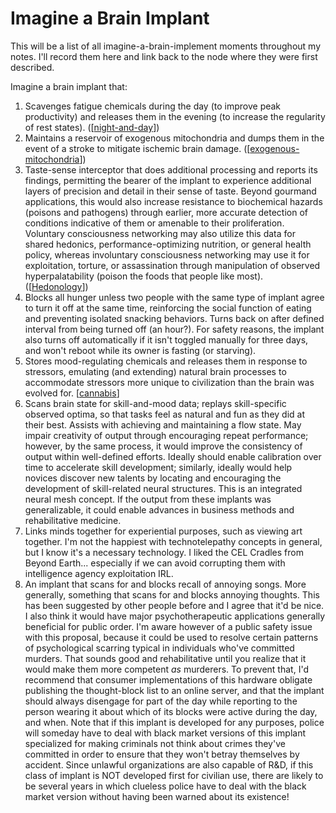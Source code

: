 # Imagine a Brain Implant

This will be a list of all imagine-a-brain-implement moments throughout my notes.  I'll record them here and link back to the node where they were first described.

Imagine a brain implant that:
1.  Scavenges fatigue chemicals during the day (to improve peak productivity) and releases them in the evening (to increase the regularity of rest states). ([[night-and-day]])
2.  Maintains a reservoir of exogenous mitochondria and dumps them in the event of a stroke to mitigate ischemic brain damage. ([[exogenous-mitochondria]])
3.  Taste-sense interceptor that does additional processing and reports its findings, permitting the bearer of the implant to experience additional layers of precision and detail in their sense of taste.  Beyond gourmand applications, this would also increase resistance to biochemical hazards (poisons and pathogens) through earlier, more accurate detection of conditions indicative of them or amenable to their proliferation.  Voluntary consciousness networking may also utilize this data for shared hedonics, performance-optimizing nutrition, or general health policy, whereas involuntary consciousness networking may use it for exploitation, torture, or assassination through manipulation of observed hyperpalatability (poison the foods that people like most).  ([[Hedonology]])
4.  Blocks all hunger unless two people with the same type of implant agree to turn it off at the same time, reinforcing the social function of eating and preventing isolated snacking behaviors.  Turns back on after defined interval from being turned off (an hour?).  For safety reasons, the implant also turns off automatically if it isn't toggled manually for three days, and won't reboot while its owner is fasting (or starving).
5.  Stores mood-regulating chemicals and releases them in response to stressors, emulating (and extending) natural brain processes to accommodate stressors more unique to civilization than the brain was evolved for. [[cannabis]]
6.  Scans brain state for skill-and-mood data; replays skill-specific observed optima, so that tasks feel as natural and fun as they did at their best.  Assists with achieving and maintaining a flow state.  May impair creativity of output through encouraging repeat performance; however, by the same process, it would improve the consistency of output within well-defined efforts.  Ideally should enable calibration over time to accelerate skill development; similarly, ideally would help novices discover new talents by locating and encouraging the development of skill-related neural structures.  This is an integrated neural mesh concept.  If the output from these implants was generalizable, it could enable advances in business methods and rehabilitative medicine.
7.  Links minds together for experiential purposes, such as viewing art together.  I'm not the happiest with technotelepathy concepts in general, but I know it's a necessary technology.  I liked the CEL Cradles from Beyond Earth... especially if we can avoid corrupting them with intelligence agency exploitation IRL.
8.  An implant that scans for and blocks recall of annoying songs.  More generally, something that scans for and blocks annoying thoughts.  This has been suggested by other people before and I agree that it'd be nice.  I also think it would have major psychotherapeutic applications generally beneficial for public order.  I'm aware however of a public safety issue with this proposal, because it could be used to resolve certain patterns of psychological scarring typical in individuals who've committed murders.  That sounds good and rehabilitative until you realize that it would make them more competent *as* murderers.  To prevent that, I'd recommend that consumer implementations of this hardware obligate publishing the thought-block list to an online server, and that the implant should always disengage for part of the day while reporting to the person wearing it about which of its blocks were active during the day, and when.  Note that if this implant is developed for any purposes, police will someday have to deal with black market versions of this implant specialized for making criminals not think about crimes they've committed in order to ensure that they won't betray themselves by accident.  Since unlawful organizations are also capable of R&D, if this class of implant is NOT developed first for civilian use, there are likely to be several years in which clueless police have to deal with the black market version without having been warned about its existence!

[//begin]: # "Autogenerated link references for markdown compatibility"
[night-and-day]: night-and-day.md "night-and-day"
[exogenous-mitochondria]: exogenous-mitochondria.md "Exogenous Mitochondria"
[Hedonology]: hedonology.md "Hedonology"
[cannabis]: cannabis.md "cannabis"
[//end]: # "Autogenerated link references"